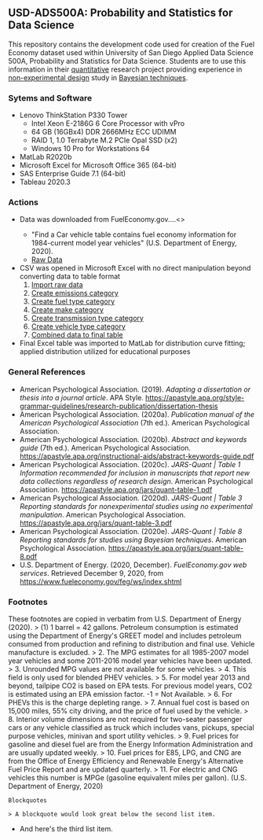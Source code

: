 ## USD-ADS500A: Probability and Statistics for Data Science
This repository contains the development code used for creation of the Fuel Economy dataset used within University of San Diego Applied Data Science 500A, Probability and Statistics for Data Science.  Students are to use this information in their [quantitative](https://apastyle.apa.org/jars/quant-table-1.pdf "APA Quanitative Design Reporting Standards") research project providing experience in [non-experimental design](https://apastyle.apa.org/jars/quant-table-3.pdf "APA JARS-Quant Table 3") study in [Bayesian techniques](https://apastyle.apa.org/jars/quant-table-8.pdf "APA Bayesian Statistics").

### Sytems and Software
- Lenovo ThinkStation P330 Tower
    - Intel Xeon E-2186G 6 Core Processor with vPro
    - 64 GB (16GBx4) DDR 2666MHz ECC UDIMM
    - RAID 1, 1.0 Terrabyte M.2 PCIe Opal SSD (x2)
    - Windows 10 Pro for Workstations 64
- MatLab R2020b
- Microsoft Excel for Microsoft Office 365 (64-bit)
- SAS Enterprise Guide 7.1 (64-bit)
- Tableau 2020.3

### Actions
- Data was downloaded from FuelEconomy.gov....<<TODO>>
    - "Find a Car vehicle table contains fuel economy information for 1984-current model year vehicles" (U.S. Department of Energy, 2020).
    - [Raw Data](1_FuelEconomyData_Raw.csv "FuelEconomy.gov Download")
- CSV was opened in Microsoft Excel with no direct manipulation beyond converting data to table format
    1. [Import raw data](2A_MSExcel_FuelEconomy_Raw.pq "2A_MSExcel_FuelEconomy_Raw.pq")
    2. [Create emissions category](2B_MSExcel_Index-EmissionsType.pq "2B_MSExcel_Index-EmissionsType.pq")
    3. [Create fuel type category](2C_MSExcel_Index-FuelType.pq "2B_MSExcel_Index-FuelTypeType.pq")
    4. [Create make category](2D_MSExcel_Index-Make.pq "2D_MSExcel_Index-Make.pq")
    5. [Create transmission type category](2E_MSExcel_Index-TransmissionType.pq "2E_MSExcel_Index-TransmissionType.pq")
    6. [Create vehicle type category](2F_MSExcel_Index-VehicleType.pq "2F_MSExcel_Index-VehicleType.pq")
    7. [Combined data to final table](2G_MSExcel_FuelEconomy_Final.pq "2G_MSExcel_FuelEconomy_Final.pq")
- Final Excel table was imported to MatLab for distribution curve fitting; applied distribution utilized for educational purposes

### General References
- American Psychological Association. (2019). *Adapting a dissertation or thesis into a journal article*. APA Style. https://apastyle.apa.org/style-grammar-guidelines/research-publication/dissertation-thesis
- American Psychological Association. (2020a). *Publication manual of the American Psychological Association* (7th ed.). American Psychological Association.
- American Psychological Association. (2020b). *Abstract and keywords guide* (7th ed.). American Psychological Association. https://apastyle.apa.org/instructional-aids/abstract-keywords-guide.pdf
- American Psychological Association. (2020c). *JARS-Quant | Table 1 Information recommended for inclusion in manuscripts that report new data collections regardless of research design*. American Psychological Association. https://apastyle.apa.org/jars/quant-table-1.pdf
- American Psychological Association. (2020d). *JARS-Quant | Table 3 Reporting standards for nonexperimental studies using no experimental manipulation*. American Psychological Association. https://apastyle.apa.org/jars/quant-table-3.pdf
- American Psychological Association. (2020e). *JARS-Quant | Table 8 Reporting standards for studies using Bayesian techniques*. American Psychological Association. https://apastyle.apa.org/jars/quant-table-8.pdf
- U.S. Department of Energy. (2020, December). *FuelEconomy.gov web services*. Retrieved December 9, 2020, from https://www.fueleconomy.gov/feg/ws/index.shtml

### Footnotes
These footnotes are copied in verbatim from U.S. Department of Energy (2020).
    > (1) 1 barrel = 42 gallons. Petroleum consumption is estimated using the Department of Energy's GREET model and includes petroleum consumed from production and refining to distribution and final use. Vehicle manufacture is excluded.
    > 2. The MPG estimates for all 1985-2007 model year vehicles and some 2011-2016 model year vehicles have been updated. 
    > 3. Unrounded MPG values are not available for some vehicles.
    > 4. This field is only used for blended PHEV vehicles.
    > 5. For model year 2013 and beyond, tailpipe CO2 is based on EPA tests. For previous model years, CO2 is estimated using an EPA emission factor. -1 = Not Available.
    > 6. For PHEVs this is the charge depleting range.
    > 7. Annual fuel cost is based on 15,000 miles, 55% city driving, and the price of fuel used by the vehicle.
    > 8. Interior volume dimensions are not required for two-seater passenger cars or any vehicle classified as truck which includes vans, pickups, special purpose vehicles, minivan and sport utility vehicles.
    > 9. Fuel prices for gasoline and diesel fuel are from the Energy Information Administration and are usually updated weekly.
    > 10. Fuel prices for E85, LPG, and CNG are from the Office of Energy Efficiency and Renewable Energy's Alternative Fuel Price Report and are updated quarterly.
    > 11. For electric and CNG vehicles this number is MPGe (gasoline equivalent miles per gallon).
    (U.S. Department of Energy, 2020)

    Blockquotes

    > A blockquote would look great below the second list item.

*   And here's the third list item.